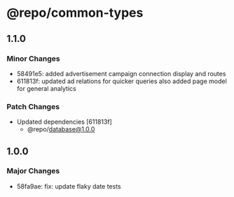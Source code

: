 # @repo/common-types

## 1.1.0

### Minor Changes

- 58491e5: added advertisement campaign connection display and routes
- 611813f: updated ad relations for quicker queries also added page model for general analytics

### Patch Changes

- Updated dependencies [611813f]
  - @repo/database@1.0.0

## 1.0.0

### Major Changes

- 58fa9ae: fix: update flaky date tests
